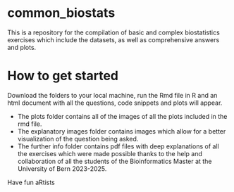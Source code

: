 ﻿# common_biostats
 This is a repository for the compilation of basic and complex biostatistics exercises which include the datasets, as well as comprehensive answers and plots.

# How to get started
Download the folders to your local machine, run the Rmd file in R and an html document with all the questions, code snippets and plots will appear.

- The plots folder contains all of the images of all the plots included in the rmd file.
- The explanatory images folder contains images which allow for a better visualization of the question being asked.
- The further info folder contains pdf files with deep explanations of all the exercises which were made possible thanks to the help and collaboration of all the students of the Bioinformatics Master at the University of Bern 2023-2025.



Have fun aRtists

 
